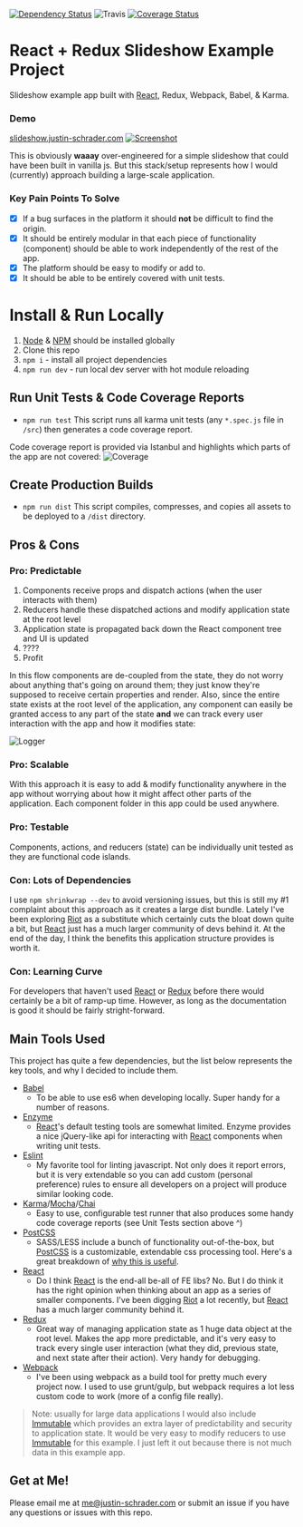 <a href="https://david-dm.org/icd2k3/react-redux-slideshow-example"><img src="https://david-dm.org/icd2k3/react-redux-slideshow-example.svg" alt="Dependency Status"></a>
 ![Travis](https://travis-ci.org/icd2k3/react-redux-slideshow-example.svg?branch=master) [![Coverage Status](https://coveralls.io/repos/github/icd2k3/react-redux-slideshow-example/badge.svg?branch=master)](https://coveralls.io/github/icd2k3/react-redux-slideshow-example?branch=master)

# React + Redux Slideshow Example Project
Slideshow example app built with [React](https://facebook.github.io/react), Redux, Webpack, Babel, & Karma.

### Demo
[slideshow.justin-schrader.com](http://slideshow.justin-schrader.com)
<a href="http://slideshow.justin-schrader.com">
![Screenshot](https://raw.githubusercontent.com/icd2k3/react-redux-slideshow-example/master/readme-images/screenshot.jpg)
</a>

This is obviously <strong>waaay</strong> over-engineered for a simple slideshow that could have been built in vanilla js. But this stack/setup represents how I would (currently) approach building a large-scale application.

### Key Pain Points To Solve
- [x] If a bug surfaces in the platform it should <strong>not</strong> be difficult to find the origin.
- [x] It should be entirely modular in that each piece of functionality (component) should be able to work independently of the rest of the app.
- [x] The platform should be easy to modify or add to.
- [x] It should be able to be entirely covered with unit tests.

# Install & Run Locally
1. [Node](https://nodejs.org/en) & [NPM](https://www.npmjs.com) should be installed globally
1. Clone this repo
1. `npm i` - install all project dependencies
1. `npm run dev` - run local dev server with hot module reloading

## Run Unit Tests & Code Coverage Reports
- `npm run test` This script runs all karma unit tests (any `*.spec.js` file in `/src`) then generates a code coverage report.

Code coverage report is provided via Istanbul and highlights which parts of the app are not covered:
![Coverage](https://raw.githubusercontent.com/icd2k3/react-redux-slideshow-example/master/readme-images/coverage.jpg)

## Create Production Builds
- `npm run dist` This script compiles, compresses, and copies all assets to be deployed to a `/dist` directory.

## Pros & Cons
### Pro: Predictable
1. Components receive props and dispatch actions (when the user interacts with them)
2. Reducers handle these dispatched actions and modify application state at the root level
3. Application state is propagated back down the React component tree and UI is updated
4. ????
5. Profit

In this flow components are de-coupled from the state, they do not worry about anything that's going on around them; they just know they're supposed to receive certain properties and render. Also, since the entire state exists at the root level of the application, any component can easily be granted access to any part of the state <strong>and</strong> we can track every user interaction with the app and how it modifies state:

![Logger](https://raw.githubusercontent.com/icd2k3/react-redux-slideshow-example/master/readme-images/redux-logger.gif)

### Pro: Scalable
With this approach it is easy to add & modify functionality anywhere in the app without worrying about how it might affect other parts of the application. Each component folder in this app could be used anywhere.

### Pro: Testable
Components, actions, and reducers (state) can be individually unit tested as they are functional code islands.

### Con: Lots of Dependencies
I use `npm shrinkwrap --dev` to avoid versioning issues, but this is still my #1 complaint about this approach as it creates a large dist bundle. Lately I've been exploring [Riot](riotjs.com) as a substitute which certainly cuts the bloat down quite a bit, but [React](https://facebook.github.io/react) just has a much larger community of devs behind it. At the end of the day, I think the benefits this application structure provides is worth it.

### Con: Learning Curve
For developers that haven't used [React](https://facebook.github.io/react) or [Redux](https://github.com/reactjs/redux) before there would certainly be a bit of ramp-up time. However, as long as the documentation is good it should be fairly stright-forward.

## Main Tools Used
This project has quite a few dependencies, but the list below represents the key tools, and why I decided to include them.

- [Babel](https://babeljs.io/)
  - To be able to use es6 when developing locally. Super handy for a number of reasons.
- [Enzyme](https://github.com/airbnb/enzyme)
  - [React](https://facebook.github.io/react)'s default testing tools are somewhat limited. Enzyme provides a nice jQuery-like api for interacting with [React](https://facebook.github.io/react) components when writing unit tests.
- [Eslint](http://eslint.org)
  - My favorite tool for linting javascript. Not only does it report errors, but it is very extendable so you can add custom (personal preference) rules to ensure all developers on a project will produce similar looking code.
- [Karma](https://karma-runner.github.io/1.0/index.html)/[Mocha](https://mochajs.org)/[Chai](http://chaijs.com)
  - Easy to use, configurable test runner that also produces some handy code coverage reports (see Unit Tests section above ^)
- [PostCSS](https://github.com/postcss/postcss)
  - SASS/LESS include a bunch of functionality out-of-the-box, but [PostCSS](https://github.com/postcss/postcss) is a customizable, extendable css processing tool. Here's a great breakdown of [why this is useful](https://ashleynolan.co.uk/blog/postcss-a-review).
- [React](https://facebook.github.io/react)
  - Do I think [React](https://facebook.github.io/react) is the end-all be-all of FE libs? No. But I do think it has the right opinion when thinking about an app as a series of smaller components. I've been digging [Riot](riotjs.com) a lot recently, but [React](https://facebook.github.io/react) has a much larger community behind it.
- [Redux](https://github.com/reactjs/redux)
  - Great way of managing application state as 1 huge data object at the root level. Makes the app more predictable, and it's very easy to track every single user interaction (what they did, previous state, and next state after their action). Very handy for debugging.
- [Webpack](https://webpack.github.io)
  - I've been using webpack as a build tool for pretty much every project now. I used to use grunt/gulp, but webpack requires a lot less custom code to work (more of a config file really).

> Note: usually for large data applications I would also include [Immutable](https://facebook.github.io/immutable-js) which provides an extra layer of predictability and security to application state. It would be very easy to modify reducers to use [Immutable](https://facebook.github.io/immutable-js) for this example. I just left it out because there is not much data in this example app.

## Get at Me!
Please email me at me@justin-schrader.com or submit an issue if you have any questions or issues with this repo.
